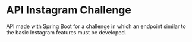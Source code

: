 # API Instagram Challenge

API made with Spring Boot for a challenge in which an endpoint similar to the basic Instagram features must be developed.